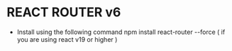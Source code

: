 # REACT ROUTER v6
- Install using the following command
npm install react-router --force ( if you are using react v19 or higher )

